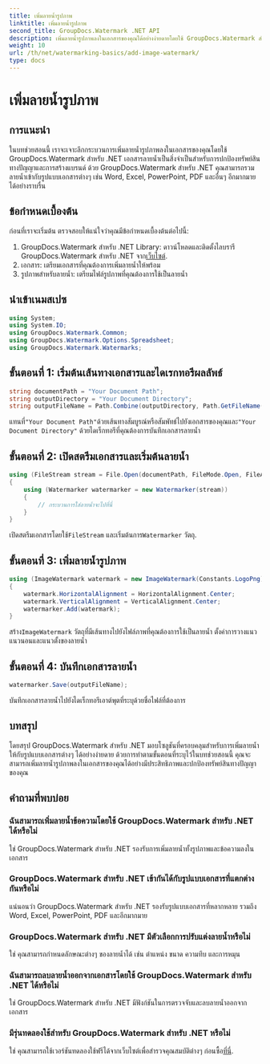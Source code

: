 ```yaml
---
title: เพิ่มลายน้ำรูปภาพ
linktitle: เพิ่มลายน้ำรูปภาพ
second_title: GroupDocs.Watermark .NET API
description: เพิ่มลายน้ำรูปภาพลงในเอกสารของคุณได้อย่างง่ายดายโดยใช้ GroupDocs.Watermark สำหรับ .NET ปกป้องทรัพย์สินทางปัญญาของคุณได้อย่างง่ายดาย
weight: 10
url: /th/net/watermarking-basics/add-image-watermark/
type: docs
---
```

# เพิ่มลายน้ำรูปภาพ

## การแนะนำ
ในบทช่วยสอนนี้ เราจะเจาะลึกกระบวนการเพิ่มลายน้ำรูปภาพลงในเอกสารของคุณโดยใช้ GroupDocs.Watermark สำหรับ .NET เอกสารลายน้ำเป็นสิ่งจำเป็นสำหรับการปกป้องทรัพย์สินทางปัญญาและการสร้างแบรนด์ ด้วย GroupDocs.Watermark สำหรับ .NET คุณสามารถรวมลายน้ำเข้ากับรูปแบบเอกสารต่างๆ เช่น Word, Excel, PowerPoint, PDF และอื่นๆ อีกมากมายได้อย่างราบรื่น
## ข้อกำหนดเบื้องต้น
ก่อนที่เราจะเริ่มต้น ตรวจสอบให้แน่ใจว่าคุณมีข้อกำหนดเบื้องต้นต่อไปนี้:
1.  GroupDocs.Watermark สำหรับ .NET Library: ดาวน์โหลดและติดตั้งไลบรารี GroupDocs.Watermark สำหรับ .NET จาก[เว็บไซต์](https://releases.groupdocs.com/Watermark/net/).
2. เอกสาร: เตรียมเอกสารที่คุณต้องการเพิ่มลายน้ำให้พร้อม
3. รูปภาพสำหรับลายน้ำ: เตรียมไฟล์รูปภาพที่คุณต้องการใช้เป็นลายน้ำ

## นำเข้าเนมสเปซ
```csharp
using System;
using System.IO;
using GroupDocs.Watermark.Common;
using GroupDocs.Watermark.Options.Spreadsheet;
using GroupDocs.Watermark.Watermarks;
```
## ขั้นตอนที่ 1: เริ่มต้นเส้นทางเอกสารและไดเรกทอรีผลลัพธ์
```csharp
string documentPath = "Your Document Path";
string outputDirectory = "Your Document Directory";
string outputFileName = Path.Combine(outputDirectory, Path.GetFileName(documentPath));
```
 แทนที่`"Your Document Path"`ด้วยเส้นทางสัมบูรณ์หรือสัมพัทธ์ไปยังเอกสารของคุณและ`"Your Document Directory"` ด้วยไดเร็กทอรีที่คุณต้องการบันทึกเอกสารลายน้ำ
## ขั้นตอนที่ 2: เปิดสตรีมเอกสารและเริ่มต้นลายน้ำ
```csharp
using (FileStream stream = File.Open(documentPath, FileMode.Open, FileAccess.ReadWrite))
{
    using (Watermarker watermarker = new Watermarker(stream))
    {
        // กระบวนการใส่ลายน้ำจะไปที่นี่
    }
}
```
 เปิดสตรีมเอกสารโดยใช้`FileStream` และเริ่มต้นการ`Watermarker` วัตถุ.
## ขั้นตอนที่ 3: เพิ่มลายน้ำรูปภาพ
```csharp
using (ImageWatermark watermark = new ImageWatermark(Constants.LogoPng))
{
    watermark.HorizontalAlignment = HorizontalAlignment.Center;
    watermark.VerticalAlignment = VerticalAlignment.Center;
    watermarker.Add(watermark);
}
```
 สร้าง`ImageWatermark` วัตถุที่มีเส้นทางไปยังไฟล์ภาพที่คุณต้องการใช้เป็นลายน้ำ ตั้งค่าการวางแนวแนวนอนและแนวตั้งของลายน้ำ
## ขั้นตอนที่ 4: บันทึกเอกสารลายน้ำ
```csharp
watermarker.Save(outputFileName);
```
บันทึกเอกสารลายน้ำไปยังไดเร็กทอรีเอาต์พุตที่ระบุด้วยชื่อไฟล์ที่ต้องการ

## บทสรุป
โดยสรุป GroupDocs.Watermark สำหรับ .NET มอบโซลูชันที่ครอบคลุมสำหรับการเพิ่มลายน้ำให้กับรูปแบบเอกสารต่างๆ ได้อย่างง่ายดาย ด้วยการทำตามขั้นตอนที่ระบุไว้ในบทช่วยสอนนี้ คุณจะสามารถเพิ่มลายน้ำรูปภาพลงในเอกสารของคุณได้อย่างมีประสิทธิภาพและปกป้องทรัพย์สินทางปัญญาของคุณ
## คำถามที่พบบ่อย
### ฉันสามารถเพิ่มลายน้ำข้อความโดยใช้ GroupDocs.Watermark สำหรับ .NET ได้หรือไม่
ใช่ GroupDocs.Watermark สำหรับ .NET รองรับการเพิ่มลายน้ำทั้งรูปภาพและข้อความลงในเอกสาร
### GroupDocs.Watermark สำหรับ .NET เข้ากันได้กับรูปแบบเอกสารที่แตกต่างกันหรือไม่
แน่นอนว่า GroupDocs.Watermark สำหรับ .NET รองรับรูปแบบเอกสารที่หลากหลาย รวมถึง Word, Excel, PowerPoint, PDF และอีกมากมาย
### GroupDocs.Watermark สำหรับ .NET มีตัวเลือกการปรับแต่งลายน้ำหรือไม่
ใช่ คุณสามารถกำหนดลักษณะต่างๆ ของลายน้ำได้ เช่น ตำแหน่ง ขนาด ความทึบ และการหมุน
### ฉันสามารถลบลายน้ำออกจากเอกสารโดยใช้ GroupDocs.Watermark สำหรับ .NET ได้หรือไม่
ใช่ GroupDocs.Watermark สำหรับ .NET มีฟังก์ชันในการตรวจจับและลบลายน้ำออกจากเอกสาร
### มีรุ่นทดลองใช้สำหรับ GroupDocs.Watermark สำหรับ .NET หรือไม่
 ใช่ คุณสามารถใช้เวอร์ชันทดลองใช้ฟรีได้จากเว็บไซต์เพื่อสำรวจคุณสมบัติต่างๆ ก่อนซื้อ[ที่นี่](https://releases.groupdocs.com/).